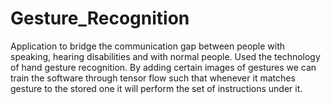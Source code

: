 # Gesture_Recognition 
Application to bridge the communication gap between people with speaking, hearing disabilities and with normal people. Used the technology of hand gesture recognition. By adding certain images of gestures we can train the software through tensor flow such that whenever it matches gesture to the stored one it will perform the set of instructions under it.
